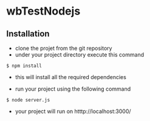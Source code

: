 # wbTestNodejs

## Installation

* clone the projet from the git repository 
* under your project directory execute this command 

```
$ npm install 
```
* this will install all the required dependencies 

* run your project using the following command 

```
$ node server.js
```
 
 * your project will run on htttp://localhost:3000/

